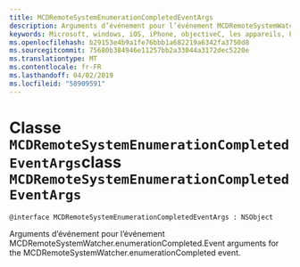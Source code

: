 ```yaml
---
title: MCDRemoteSystemEnumerationCompletedEventArgs
description: Arguments d’événement pour l’événement MCDRemoteSystemWatcher.enumerationCompleted.
keywords: Microsoft, windows, iOS, iPhone, objectiveC, les appareils, Project Rome connectés
ms.openlocfilehash: b29153e4b9a1fe76bbb1a682219a6342fa3750d8
ms.sourcegitcommit: 75680b384946e11257bb2a33044a3172dec5220e
ms.translationtype: MT
ms.contentlocale: fr-FR
ms.lasthandoff: 04/02/2019
ms.locfileid: "58909591"
---
```

# <a name="class-mcdremotesystemenumerationcompletedeventargs"></a><span data-ttu-id="efbaf-104">Classe `MCDRemoteSystemEnumerationCompletedEventArgs`</span><span class="sxs-lookup"><span data-stu-id="efbaf-104">class `MCDRemoteSystemEnumerationCompletedEventArgs`</span></span> 

```
@interface MCDRemoteSystemEnumerationCompletedEventArgs : NSObject
```  

<span data-ttu-id="efbaf-105">Arguments d’événement pour l’événement MCDRemoteSystemWatcher.enumerationCompleted.</span><span class="sxs-lookup"><span data-stu-id="efbaf-105">Event arguments for the MCDRemoteSystemWatcher.enumerationCompleted event.</span></span>